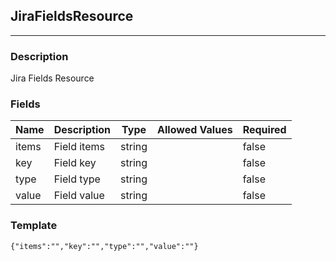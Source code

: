 ## JiraFieldsResource
---
### Description
Jira Fields Resource
### Fields
| Name | Description | Type | Allowed Values | Required |
| ---- | ----------- | ---- | -------------- | -------- |
| items | Field items | string |  | false |
| key | Field key | string |  | false |
| type | Field type | string |  | false |
| value | Field value | string |  | false |
### Template
```
{"items":"","key":"","type":"","value":""}
```
